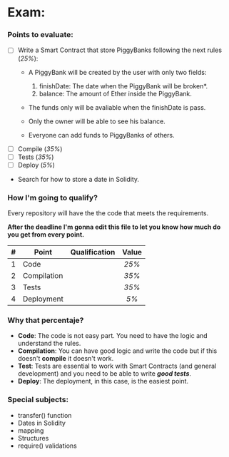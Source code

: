 # Exam:
### Points to evaluate:
- [ ] Write a Smart Contract that store PiggyBanks following the next rules (_25%_):
  - A PiggyBank will be created by the user with only two fields:
    1. finishDate: The date when the PiggyBank will be broken*.
    3. balance: The amount of Ether inside the PiggyBank.

  - The funds only will be avaliable when the finishDate is pass.
  - Only the owner will be able to see his balance.
  - Everyone can add funds to PiggyBanks of others.
- [ ] Compile (_35%_)
- [ ] Tests (_35%_)
- [ ] Deploy (_5%_)

* Search for how to store a date in Solidity.

### How I'm going to qualify?
Every repository will have the the code that meets the requirements.

**After the deadline I'm gonna edit this file to let you know how much do you get from every point.**

| #| Point         | Qualification | Value |
|-:|-------------- |:-------------:|:-----:|
| 1| Code          |               | _25%_ |
| 2| Compilation   |               | _35%_ |
| 3| Tests         |               | _35%_ |
| 4| Deployment    |               | _5%_  |

### Why that percentaje?
- **Code**: The code is not easy part. You need to have the logic and understand the rules.
- **Compilation**: You can have good logic and write the code but if this doesn't **compile** it doesn't work.
- **Test**: Tests are essential to work with Smart Contracts (and general development) and you need to be able to write _**good tests**_.
- **Deploy**: The deployment, in this case, is the easiest point.

### Special subjects:
- transfer() function
- Dates in Solidity
- mapping
- Structures
- require() validations
